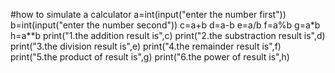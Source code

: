 #how to simulate a calculator
a=int(input("enter the number first"))
b=int(input("enter the number second"))
c=a+b
d=a-b
e=a/b
f=a%b
g=a*b
h=a**b
print("1.the addition result is",c)
print("2.the substraction result is",d)
print("3.the division result is",e)
print("4.the remainder result is",f)
print("5.the product of result is",g)
print("6.the power of result is",h)
    
